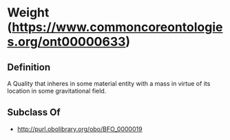 # Weight (https://www.commoncoreontologies.org/ont00000633)

## Definition
A Quality that inheres in some material entity with a mass in virtue of its location in some gravitational field.

## Subclass Of
- http://purl.obolibrary.org/obo/BFO_0000019

